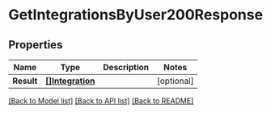 # GetIntegrationsByUser200Response

## Properties

Name | Type | Description | Notes
------------ | ------------- | ------------- | -------------
**Result** | [**[]Integration**](Integration.md) |  |[optional] 

[[Back to Model list]](../README.md#documentation-for-models) [[Back to API list]](../README.md#documentation-for-api-endpoints) [[Back to README]](../README.md)



